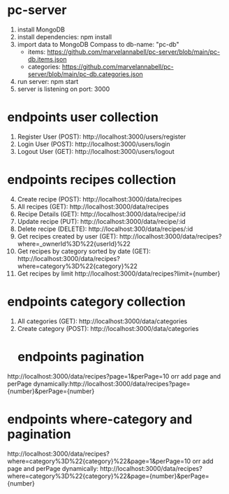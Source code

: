 # pc-server
1. install MongoDB
2. install dependencies: npm install
3. import data to MongoDB Compass to db-name: "pc-db"
	- items: https://github.com/marvelannabell/pc-server/blob/main/pc-db.items.json
 	- categories: https://github.com/marvelannabell/pc-server/blob/main/pc-db.categories.json
4. run server: npm start
5. server is listening on port: 3000
   
# endpoints user collection
1.	Register User (POST): http://localhost:3000/users/register
2.	Login User (POST): http://localhost:3000/users/login
3.	Logout User (GET): http://localhost:3000/users/logout
# endpoints recipes collection
4.	Create recipe (POST): http://localhost:3000/data/recipes
5.	All recipes (GET): http://localhost:3000/data/recipes
6.	Recipe Details (GET): http://localhost:3000/data/recipe/:id
7.	Update recipe (PUT): http://localhost:3000/data/recipe/:id
8.	Delete recipe (DELETE):  http://localhost:300/data/recipes/:id
9.	Get recipes created by user (GET): http://localhost:3000/data/recipes?where=_ownerId%3D%22{userId}%22
10.	Get recipes by category sorted by date (GET): http://localhost:3000/data/recipes?where=category%3D%22{category}%22
11.	Get recipes by limit http://localhost:3000/data/recipes?limit={number}
# endpoints category collection
1. All categories (GET): http://localhost:3000/data/categories
2. Create category (POST): http://localhost:3000/data/categories
   # endpoints pagination
http://localhost:3000/data/recipes?page=1&perPage=10
 orr add page and perPage dynamically:http://localhost:3000/data/recipes?page={number}&perPage={number}
   # endpoints where-category and pagination
   http://localhost:3000/data/recipes?where=category%3D%22{category}%22&page=1&perPage=10
   orr add page and perPage dynamically: http://localhost:3000/data/recipes?where=category%3D%22{category}%22&page={number}&perPage={number}
  

